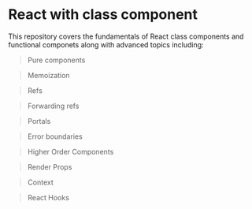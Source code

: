 # React with class component

This repository covers the fundamentals of React class components and functional componets along with advanced topics including:

> Pure components

> Memoization

> Refs

> Forwarding refs

> Portals

> Error boundaries

> Higher Order Components

> Render Props

> Context

> React Hooks
